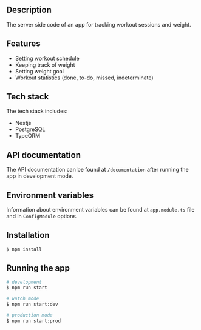 ## Description

The server side code of an app for tracking workout sessions and weight.

## Features

- Setting workout schedule
- Keeping track of weight
- Setting weight goal
- Workout statistics (done, to-do, missed, indeterminate)

## Tech stack

The tech stack includes:

- Nestjs
- PostgreSQL
- TypeORM

## API documentation

The API documentation can be found at `/documentation` after running the app in development mode.

## Environment variables

Information about environment variables can be found at `app.module.ts` file and in `ConfigModule` options.

## Installation

```bash
$ npm install
```

## Running the app

```bash
# development
$ npm run start

# watch mode
$ npm run start:dev

# production mode
$ npm run start:prod
```
